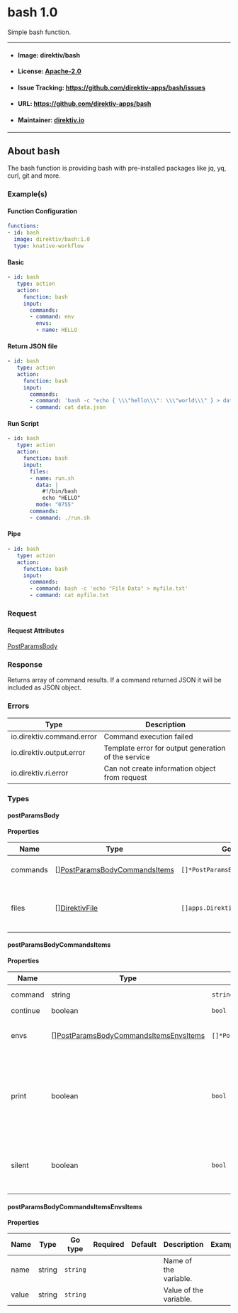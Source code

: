 
# bash 1.0

Simple bash function.

---
- #### Image: direktiv/bash 
- #### License: [Apache-2.0](https://www.apache.org/licenses/LICENSE-2.0)
- #### Issue Tracking: https://github.com/direktiv-apps/bash/issues
- #### URL: https://github.com/direktiv-apps/bash
- #### Maintainer: [direktiv.io](https://www.direktiv.io)
---

## About bash

The bash function is providing bash with pre-installed packages like jq, yq, curl, git and more.

### Example(s)
  #### Function Configuration
  ```yaml
  functions:
  - id: bash
    image: direktiv/bash:1.0
    type: knative-workflow
  ```
   #### Basic
   ```yaml
   - id: bash 
      type: action
      action:
        function: bash
        input: 
          commands:
          - command: env
            envs:
            - name: HELLO
   ```
   #### Return JSON file
   ```yaml
   - id: bash 
      type: action
      action:
        function: bash
        input: 
          commands:
          - command: 'bash -c "echo { \\\"hello\\\": \\\"world\\\" } > data.json"'
          - command: cat data.json
   ```
   #### Run Script
   ```yaml
   - id: bash 
      type: action
      action:
        function: bash
        input: 
          files:
          - name: run.sh
            data: |
              #!/bin/bash
              echo "HELLO"
            mode: "0755"
          commands:
          - command: ./run.sh
   ```
   #### Pipe
   ```yaml
   - id: bash 
      type: action
      action:
        function: bash
        input: 
          commands:
          - command: bash -c 'echo "File Data" > myfile.txt'
          - command: cat myfile.txt
   ```

### Request



#### Request Attributes
[PostParamsBody](#post-params-body)

### Response
  Returns array of command results. If a command returned JSON it will be included as JSON object.

### Errors
| Type | Description
|------|---------|
| io.direktiv.command.error | Command execution failed |
| io.direktiv.output.error | Template error for output generation of the service |
| io.direktiv.ri.error | Can not create information object from request |


### Types
#### <span id="post-params-body"></span> postParamsBody

  



**Properties**

| Name | Type | Go type | Required | Default | Description | Example |
|------|------|---------|:--------:| ------- |-------------|---------|
| commands | [][PostParamsBodyCommandsItems](#post-params-body-commands-items)| `[]*PostParamsBodyCommandsItems` |  | | Array of bash commands. |  |
| files | [][DirektivFile](#direktiv-file)| `[]apps.DirektivFile` |  | | File to create before running commands. |  |


#### <span id="post-params-body-commands-items"></span> postParamsBodyCommandsItems

  



**Properties**

| Name | Type | Go type | Required | Default | Description | Example |
|------|------|---------|:--------:| ------- |-------------|---------|
| command | string| `string` |  | | Command to run | `ls -la` |
| continue | boolean| `bool` |  | |  |  |
| envs | [][PostParamsBodyCommandsItemsEnvsItems](#post-params-body-commands-items-envs-items)| `[]*PostParamsBodyCommandsItemsEnvsItems` |  | | Environment variables set for each command. | `[{"name":"MYVALUE","value":"hello"}]` |
| print | boolean| `bool` |  | `true`| If set to false the command will not print the full command with arguments to logs. |  |
| silent | boolean| `bool` |  | | If set to false the command will not print output to logs. |  |


#### <span id="post-params-body-commands-items-envs-items"></span> postParamsBodyCommandsItemsEnvsItems

  



**Properties**

| Name | Type | Go type | Required | Default | Description | Example |
|------|------|---------|:--------:| ------- |-------------|---------|
| name | string| `string` |  | | Name of the variable. |  |
| value | string| `string` |  | | Value of the variable. |  |

 

